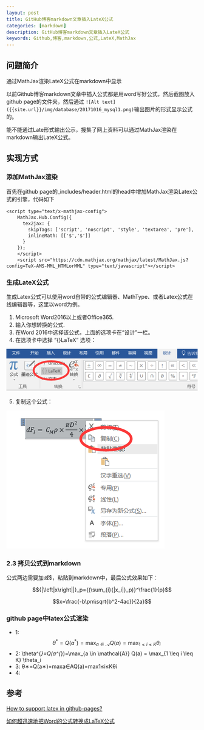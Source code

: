 ```yaml
---
layout: post
title: GitHub博客markdown文章插入LateX公式
categories: [markdown]
description: GitHub博客markdown文章插入LateX公式
keywords: Github,博客,markdown,公式,LateX,MathJax
---
```


## 问题简介
通过MathJax渲染LateX公式在markdown中显示

以前Github博客markdown文章中插入公式都是用word写好公式，然后截图放入github page的文件夹，然后通过
`![Alt text]({{site.url}}/img/database/20171016_mysql1.png)`输出图片的形式显示公式的。

能不能通过Late形式输出公示，搜集了网上资料可以通过MathJax渲染在markdown输出LateX公式。


## 实现方式
### 添加MathJax渲染
首先在github page的_includes/header.html的head中增加MathJax渲染Latex公式的引擎，代码如下
```
<script type="text/x-mathjax-config">
    MathJax.Hub.Config({
      tex2jax: {
        skipTags: ['script', 'noscript', 'style', 'textarea', 'pre'],
        inlineMath: [['$','$']]
      }
    });
    </script>
    <script src="https://cdn.mathjax.org/mathjax/latest/MathJax.js?config=TeX-AMS-MML_HTMLorMML" type="text/javascript"></script>
```

### 生成LateX公式
生成Latex公式可以使用word自带的公式编辑器、MathType、或者Latex公式在线编辑器等，这里以word为例。

1. Microsoft Word2016以上或者Office365.
2. 输入你想转换的公式.
3. 在Word 2016中选择该公式，上面的选项卡在“设计”一栏。
4. 在选项卡中选择 “{}LaTeX” 选项：

![Alt text](/img/md/formula1.png)

5. 复制这个公式：

![Alt text](/img/md/formula2.png)

### 2.3 拷贝公式到markdown

公式两边需要加$或$$，粘贴到markdown中，最后公式效果如下：

$${|\left|x\right||}_p={(\sum_{i}{|x_i|}_p)}^\frac{1}{p}$$

$$x=\frac{-b\pm\sqrt{b^2-4ac}}{2a}$$
### github page中latex公式渲染
- 1:
  $$\theta^{*}=Q(a^{*})=\max_{a \in \mathcal{A}} Q(a) = \max_{1 \leq i \leq K} \theta_i$$
- 2:
  \theta^{*}=Q(a^{*})=\max_{a \in \mathcal{A}} Q(a) = \max_{1 \leq i \leq K} \theta_i
- 3:
  θ∗=Q(a∗)=maxa∈AQ(a)=max1≤i≤Kθi
- 4:
## 参考
[How to support latex in github-pages?](https://stackoverflow.com/questions/26275645/how-to-support-latex-in-github-pages)

[如何超迅速地把Word的公式转换成LaTeX公式](https://zhuanlan.zhihu.com/p/32321996)
